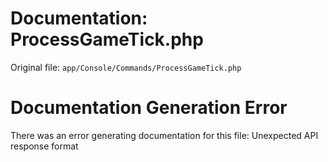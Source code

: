 # Documentation: ProcessGameTick.php

Original file: `app/Console/Commands/ProcessGameTick.php`

# Documentation Generation Error

There was an error generating documentation for this file: Unexpected API response format
